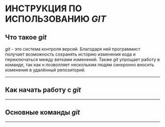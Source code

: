 # ИНСТРУКЦИЯ ПО ИСПОЛЬЗОВАНИЮ *GIT*

## Что такое *git*

*git* - это система контроля версий. Благодаря ней программист получает возможность сохранять историю изменения кода и переключаться между ветками изменений. Также *git* упрощает работу в команде, так как н позволляет нескольким людям синхронно вносить изменения в удалённый репозиторий.

***

## Как начать работу с *git*


***

## Основные команды *git*

***